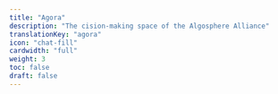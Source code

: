 ```yaml
---
title: "Agora"
description: "The cision-making space of the Algosphere Alliance"
translationKey: "agora"
icon: "chat-fill"
cardwidth: "full"
weight: 3
toc: false
draft: false
---
```

